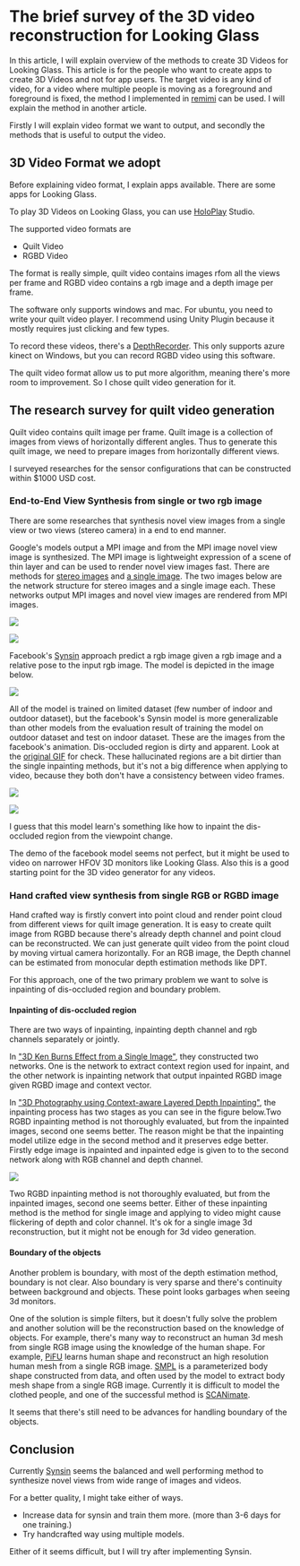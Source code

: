 # The brief survey of the 3D video reconstruction for Looking Glass
In this article, I will explain overview of the methods to create 3D Videos for Looking Glass.
This article is for the people who want to create apps to create 3D Videos and not for app users.
The target video is any kind of video, for a video where multiple people is moving as a foreground and foreground is fixed, the method I implemented in [remimi](https://github.com/xiong-jie-y/remimi) can be used. I will explain the method in another article.

Firstly I will explain video format we want to output, and secondly the methods that is useful to output the video.

## 3D Video Format we adopt
Before explaining video format, I explain apps available.
There are some apps for Looking Glass.

To play 3D Videos on Looking Glass, you can use [HoloPlay](https://docs.lookingglassfactory.com/3d-viewers/holoplay-studio) Studio. 

The supported video formats are

* Quilt Video
* RGBD Video

The format is really simple, quilt video contains images rfom all the views per frame and RGBD video contains a rgb image and a depth image per frame. 

The software only supports windows and mac. For ubuntu, you need to write your quilt video player. I recommend using Unity Plugin because it mostly requires just clicking and few types.

To record these videos, there's a [DepthRecorder](https://docs.lookingglassfactory.com/artist-tools/depth-recorder).
This only supports azure kinect on Windows, but you can record RGBD video using this software.

The quilt video format allow us to put more algorithm, meaning there's more room to improvement.
So I chose quilt video generation for it.

## The research survey for quilt video generation
Quilt video contains quilt image per frame. 
Quilt image is a collection of images from views of horizontally different angles.
Thus to generate this quilt image, we need to prepare images from horizontally different views.

I surveyed researches for the sensor configurations that can be constructed within $1000 USD cost.

### End-to-End View Synthesis from single or two rgb image
There are some researches that synthesis novel view images from a single view or two views (stereo camera) in a end to end manner.

Google's models output a MPI image and from the MPI image novel view image is synthesized. The MPI image is lightweight expression of a scene of thin layer and can be used to render novel view images fast. There are methods for [stereo images](https://github.com/google/stereo-magnification) and [a single image](https://openaccess.thecvf.com/content_CVPR_2020/papers/Tucker_Single-View_View_Synthesis_With_Multiplane_Images_CVPR_2020_paper.pdf).
The two images below are the network structure for stereo images and a single image each.
These networks output MPI images and novel view images are rendered from MPI images.

![](01/Screenshot%20from%202021-10-01%2017-29-22.jpg)

![](01/Screenshot%20from%202021-10-01%2017-28-34.jpg)

Facebook's [Synsin](https://arxiv.org/pdf/1912.08804v2.pdf) approach predict a rgb image given a rgb image and a relative pose to the input rgb image. The model is depicted in the image below.

![](01/Screenshot%20from%202021-10-01%2017-32-12.jpg)

All of the model is trained on limited dataset (few number of indoor and outdoor dataset), 
but the facebook's Synsin model is more generalizable than other models from the evaluation result of training the model on outdoor dataset and test on indoor dataset. These are the images from the facebook's animation. Dis-occluded region is dirty and apparent. Look at the [original GIF](https://github.com/facebookresearch/synsin) for check.
These hallucinated regions are a bit dirtier than the single inpainting methods,
but it's not a big difference when applying to video, because they both don't have a consistency between video frames.

![](01/Screenshot%20from%202021-10-01%2017-37-30.jpg)

![](01/Screenshot%20from%202021-10-01%2017-37-48.jpg)

I guess that this model learn's something like how to inpaint the dis-occluded region from the viewpoint change.

The demo of the facebook model seems not perfect, 
but it might be used to video on narrower HFOV 3D monitors like Looking Glass.
Also this is a good starting point for the 3D video generator for any videos.

### Hand crafted view synthesis from single RGB or RGBD image
Hand crafted way is firstly convert into point cloud and render point cloud from different views for quilt image generation. It is easy to create quilt image from RGBD 
because there's already depth channel and point cloud can be reconstructed.
We can just generate quilt video from the point cloud by moving virtual camera horizontally.
For an RGB image, the Depth channel can be estimated from monocular depth estimation methods like DPT.

For this approach, one of the two primary problem we want to solve is inpainting of dis-occluded region and boundary problem.

#### Inpainting of dis-occluded region

There are two ways of inpainting, inpainting depth channel and rgb channels separately or jointly.

In ["3D Ken Burns Effect from a Single Image"](https://github.com/sniklaus/3d-ken-burns), they constructed two networks. One is the network to extract context region used for inpaint, and the other network is inpainting network that output inpainted RGBD image given RGBD image and context vector.

In ["3D Photography using Context-aware Layered Depth Inpainting"](https://shihmengli.github.io/3D-Photo-Inpainting/), the inpainting process has two stages as you can see in the figure below.Two RGBD inpainting method is not thoroughly evaluated, but from the inpainted images, second one seems better. The reason might be that the inpainting model utilize edge in the second method and it preserves edge better. Firstly edge image is inpainted and inpainted edge is given to to the second network along with RGB channel and depth channel.

![](01/LDI_inpaint.png)

Two RGBD inpainting method is not thoroughly evaluated, but from the inpainted images, second one seems better. Either of these inpainting method is the method for single image and applying to video might cause flickering of depth and color channel. It's ok for a single image 3d reconstruction, but it might not be enough for 3d video generation.

#### Boundary of the objects

Another problem is boundary, with most of the depth estimation method, boundary is not clear.
Also boundary is very sparse and there's continuity between background and objects.
These point looks garbages when seeing 3d monitors.

One of the solution is simple filters, but it doesn't fully solve the problem and another solution will be the reconstruction based on the knowledge of objects.
For example, there's many way to reconstruct an human 3d mesh from single RGB image using the knowledge of the human shape. For example, [PiFU](https://github.com/facebookresearch/pifuhd) learns human shape and reconstruct an high resolution human mesh from a single RGB image.
[SMPL](https://files.is.tue.mpg.de/black/papers/SMPL2015.pdf) is a parameterized body shape constructed from data, and often used by the model to extract body mesh shape from a single RGB image. Currently it is difficult to model the clothed people, and one of the successful method is [SCANimate](https://scanimate.is.tue.mpg.de/).

It seems that there's still need to be advances for handling boundary of the objects. 


## Conclusion
Currently [Synsin](https://arxiv.org/pdf/1912.08804v2.pdf) seems the balanced and well performing method to synthesize novel views from wide range of images and videos.

For a better quality, I might take either of ways.

* Increase data for synsin and train them more. (more than 3-6 days for one training.)
* Try handcrafted way using multiple models.

Either of it seems difficult, but I will try after implementing Synsin.